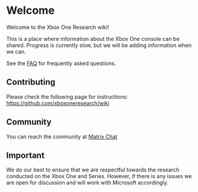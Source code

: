 <!-- TITLE: Home -->
<!-- SUBTITLE: Welcome to this wiki! -->

# Welcome
Welcome to the Xbox One Research wiki\!

This is a place where information about the Xbox One console can be
shared. Progress is currently slow, but we will be adding information when we can.

See the [FAQ](faq.md) for frequently asked questions.

## Contributing

Please check the following page for instructions: <https://github.com/xboxoneresearch/wiki>

## Community

You can reach the community at [Matrix Chat](https://matrix.to/#/#xboxoneresearch_space:matrix.org)

## Important

We do our best to ensure that we are respectful towards the research
conducted on the Xbox One and Series. However, if there is any issues we are open
for discussion and will work with Microsoft accordingly.
